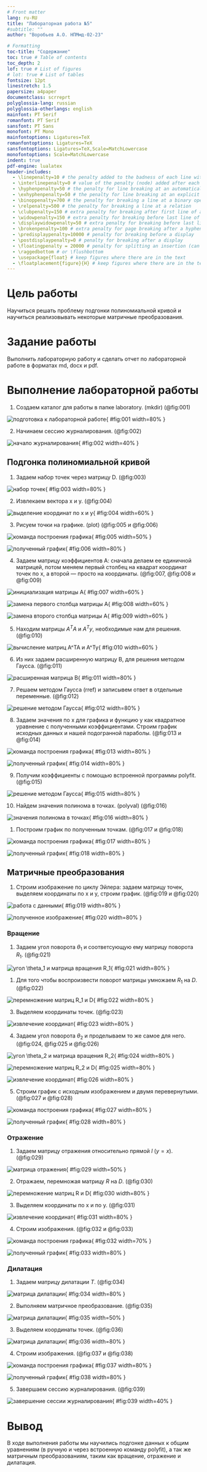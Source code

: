 ```yaml
---
# Front matter
lang: ru-RU
title: "Лабораторная работа №5"
#subtitle: ""
author: "Воробьев А.О. НПМмд-02-23"

# Formatting
toc-title: "Содержание"
toc: true # Table of contents
toc_depth: 2
lof: true # List of figures
# lot: true # List of tables
fontsize: 12pt
linestretch: 1.5
papersize: a4paper
documentclass: scrreprt
polyglossia-lang: russian
polyglossia-otherlangs: english
mainfont: PT Serif
romanfont: PT Serif
sansfont: PT Sans
monofont: PT Mono
mainfontoptions: Ligatures=TeX
romanfontoptions: Ligatures=TeX
sansfontoptions: Ligatures=TeX,Scale=MatchLowercase
monofontoptions: Scale=MatchLowercase
indent: true
pdf-engine: lualatex
header-includes:
  - \linepenalty=10 # the penalty added to the badness of each line within a paragraph (no associated penalty node) Increasing the value makes tex try to have fewer lines in the paragraph.
  - \interlinepenalty=0 # value of the penalty (node) added after each line of a paragraph.
  - \hyphenpenalty=50 # the penalty for line breaking at an automatically inserted hyphen
  - \exhyphenpenalty=50 # the penalty for line breaking at an explicit hyphen
  - \binoppenalty=700 # the penalty for breaking a line at a binary operator
  - \relpenalty=500 # the penalty for breaking a line at a relation
  - \clubpenalty=150 # extra penalty for breaking after first line of a paragraph
  - \widowpenalty=150 # extra penalty for breaking before last line of a paragraph
  - \displaywidowpenalty=50 # extra penalty for breaking before last line before a display math
  - \brokenpenalty=100 # extra penalty for page breaking after a hyphenated line
  - \predisplaypenalty=10000 # penalty for breaking before a display
  - \postdisplaypenalty=0 # penalty for breaking after a display
  - \floatingpenalty = 20000 # penalty for splitting an insertion (can only be split footnote in standard LaTeX)
  - \raggedbottom # or \flushbottom
  - \usepackage{float} # keep figures where there are in the text
  - \floatplacement{figure}{H} # keep figures where there are in the text
---
```


# Цель работы

Научиться решать проблему подгонки полиномиальной кривой и научиться реализовывать некоторые матричные преобразования.

# Задание работы

Выполнить лабораторную работу и сделать отчет по лабораторной работе в форматах md, docx и pdf.

# Выполнение лабораторной работы

1. Создаем каталог для работы в папке laboratory. (mkdir) (@fig:001)

![подготовка к лабораторной работе](лаб05рис/1.png){ #fig:001 width=80% }

2. Начинаем сессию журналирования. (@fig:002)

![начало журналирования](лаб05рис/0.png){ #fig:002 width=40% }

## Подгонка полиномиальной кривой

1. Задаем набор точек через матрицу D. (@fig:003)

![набор точек](лаб05рис/2.png){ #fig:003 width=80% }

2. Извлекаем вектора x и y. (@fig:004)

![выделение координат по x и y](лаб05рис/3.png){ #fig:004 width=60% }

3. Рисуем точки на графике. (plot) (@fig:005 и @fig:006)

![команда построения графика](лаб05рис/4.png){ #fig:005 width=50% }

![полученный график](лаб05рис/5.png){ #fig:006 width=80% }

4. Задаем матрицу коэффициентов А: сначала делаем ее единичной матрицей, потом меняем первый столбец на квадрат координат точек по х, а второй — просто на координаты. (@fig:007, @fig:008 и @fig:009)

![инициализация матрицы А](лаб05рис/6.png){ #fig:007 width=60% }

![замена первого столбца матрицы А](лаб05рис/7.png){ #fig:008 width=60% }

![замена второго столбца матрицы А](лаб05рис/8.png){ #fig:009 width=60% }

5. Находим матрицы $A^TA$ и $A^Ty$, необходимые нам для решения. (@fig:010)

![вычисление матриц $A^TA$ и $A^Ty$](лаб05рис/9.png){ #fig:010 width=60% }

6. Из них задаем расширенную матрицу B, для решения методом Гаусса. (@fig:011)

![расширенная матрица B](лаб05рис/10.png){ #fig:011 width=80% }

7. Решаем методом Гаусса (rref) и записывем ответ в отдельные переменные. (@fig:012)

![решение методом Гаусса](лаб05рис/11.png){ #fig:012 width=80% }

8. Задаем значения по x для графика и функцию y как квадратное уравнение с полученными коэффициентами. Строим график исходных данных и нашей подогранной параболы. (@fig:013 и @fig:014)

![команда построения графика](лаб05рис/12.png){ #fig:013 width=80% }

![полученный график](лаб05рис/13.png){ #fig:014 width=80% }

9. Получим коэффициенты с помощью встроенной программы polyfit. (@fig:015)

![решение методом Гаусса](лаб05рис/14.png){ #fig:015 width=80% }

10. Найдем значения полинома в точках. (polyval) (@fig:016)

![значения полинома в точках](лаб05рис/15.png){ #fig:016 width=80% }

1.  Построим график по полученным точкам. (@fig:017 и @fig:018)

![команда построения графика](лаб05рис/16.png){ #fig:017 width=80% }

![полученный график](лаб05рис/17.png){ #fig:018 width=80% }

## Матричные преобразования

1. Строим изображение по циклу Эйлера: задаем матрицу точек, выделяем координаты по x и y, строим график. (@fig:019 и @fig:020)

![работа с данными](лаб05рис/18.png){ #fig:019 width=80% }

![полученное изображение](лаб05рис/19.png){ #fig:020 width=80% }

### Вращение

1. Задаем угол поворота $\theta_1$ и соответсующую ему матрицу поворота  $R_1$. (@fig:021)

![угол $\theta_1$ и матрица вращения $R_1$](лаб05рис/20.png){ #fig:021 width=80% }

1. Для того чтобы воспроизвести поворот матрицы умножаем $R_1$ на $D$. (@fig:022)

![перемножение матриц $R_1$ и $D$](лаб05рис/21.png){ #fig:022 width=80% }

3. Выделяем координаты точек. (@fig:023)

![извлечение координат](лаб05рис/22.png){ #fig:023 width=80% }

4. Задаем угол поворота $\theta_2$ и проделываем то же самое для него. (@fig:024, @fig:025 и @fig:026)

![угол $\theta_2$ и матрица вращения $R_2$](лаб05рис/23.png){ #fig:024 width=80% }

![перемножение матриц $R_2$ и $D$](лаб05рис/24.png){ #fig:025 width=80% }

![извлечение координат](лаб05рис/25.png){ #fig:026 width=80% }

5. Строим график с исходным изображением и двумя перевернутыми. (@fig:027 и @fig:028)

![команда построения графика](лаб05рис/26.png){ #fig:027 width=80% }

![полученный график](лаб05рис/27.png){ #fig:028 width=80% }

### Отражение

1. Задаем матрицу отражения относительно прямой $l$ ($y=x$). (@fig:029)

![матрица отражения](лаб05рис/28.png){ #fig:029 width=50% }

2. Отражаем, перемножая матрицу $R$ на $D$. (@fig:030)

![перемножение матриц $R$ и $D$](лаб05рис/29.png){ #fig:030 width=80% }

3. Выделяем координаты по x и по y. (@fig:031)

![извлечение координат](лаб05рис/30.png){ #fig:031 width=80% }

4. Строим изображения. (@fig:032 и @fig:033)

![команда построения графика](лаб05рис/31.png){ #fig:032 width=70% }

![полученный график](лаб05рис/32.png){ #fig:033 width=80% }

### Дилатация

1. Задаем матрицу дилатации $T$. (@fig:034)

![матрица дилатации](лаб05рис/33.png){ #fig:034 width=80% }

2. Выполняем матричное преобразование. (@fig:035)

![матрица дилатации](лаб05рис/34.png){ #fig:035 width=50% }

3. Выделяем координаты точек. (@fig:036)

![матрица дилатации](лаб05рис/35.png){ #fig:036 width=80% }

4. Строим изображения. (@fig:037 и @fig:038)

![команда построения графика](лаб05рис/36.png){ #fig:037 width=80% }

![полученный график](лаб05рис/37.png){ #fig:038 width=80% }

5. Завершаем сессию журналирования. (@fig:039)

![завершение сессии журналирования](лаб05рис/38.png){ #fig:039 width=40% }

# Вывод

В ходе выполнения работы мы научились подгонке данных к общим уравнениям (в ручную и через встроенную команду polyfit), а так же матричным преобразованиям, таким как вращение, отражение и дилатация.